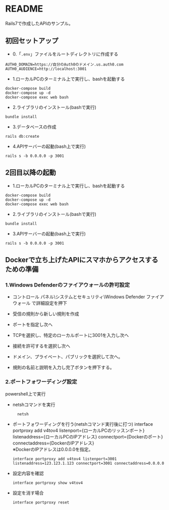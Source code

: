 # README
Rails7で作成したAPIのサンプル。

## 初回セットアップ
- 0.「`.env`」ファイルをルートディレクトリに作成する

```
AUTH0_DOMAIN=https://自分のAuth0のドメイン.us.auth0.com
AUTH0_AUDIENCE=http://localhost:3001
```

- 1.ローカルPCのターミナル上で実行し、bashを起動する
``` 
docker-compose build
docker-compose up -d
docker-compose exec web bash

```

- 2.ライブラリのインストール(bashで実行)
```
bundle install
```

- 3.データベースの作成
```
rails db:create
```


- 4.APIサーバーの起動(bash上で実行)
```
rails s -b 0.0.0.0 -p 3001
```




## 2回目以降の起動
- 1.ローカルPCのターミナル上で実行し、bashを起動する
``` 
docker-compose build
docker-compose up -d
docker-compose exec web bash

```

- 2.ライブラリのインストール(bashで実行)
```
bundle install
```

- 3.APIサーバーの起動(bash上で実行)
```
rails s -b 0.0.0.0 -p 3001

```


## Dockerで立ち上げたAPIにスマホからアクセスするための準備

### 1.Windows Defenderのファイアウォールの許可設定
- コントロール パネル\システムとセキュリティ\Windows Defender ファイアウォール
で詳細設定を押下

- 受信の規則から新しい規則を作成
- ポートを指定し次へ
- TCPを選択し、特定のローカルポートに3001を入力し次へ
- 接続を許可するを選択し次へ
- ドメイン、プライベート、パブリックを選択して次へ。
- 規則の名前と説明を入力し完了ボタンを押下する。


### 2.ポートフォワーディング設定
powershell上で実行
- netshコマンドを実行
  ```
    netsh
  ```

- ポートフォワーディングを行う(netshコマンド実行後に打つ)
interface portproxy add v4tov4 listenport={ローカルPCのリッスンポート} listenaddress={ローカルPCのIPアドレス} connectport={Dockerのポート} connectaddress={DockerのIPアドレス}  
  ※DockerのIPアドレスは0.0.0.0を指定。
  ```
  interface portproxy add v4tov4 listenport=3001 listenaddress=123.123.1.123 connectport=3001 connectaddress=0.0.0.0
  ```



- 設定内容を確認
  ```
  interface portproxy show v4tov4
  ```

- 設定を消す場合
  ```
  interface portproxy reset
  ```